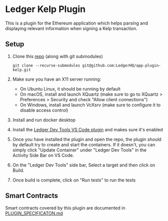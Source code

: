 # Ledger Kelp Plugin

This is a plugin for the Ethereum application which helps parsing and displaying relevant information when signing a Kelp transaction.

## Setup

1. Clone this [repo](git@github.com:LedgerHQ/app-plugin-kelp.git) (along with git submodules)
    ```shell
    git clone --recurse-submodules git@github.com:LedgerHQ/app-plugin-kelp.git
    ```

2. Make sure you have an X11 server running:
    - On Ubuntu Linux, it should be running by default
    - On macOS, install and launch XQuartz (make sure to go to XQuartz > Preferences > Security and check "Allow client connections")
    - On Windows, install and launch VcXsrv (make sure to configure it to disable access control)

3. Install and run docker desktop

4. Install the [Ledger Dev Tools VS Code plugin](https://marketplace.visualstudio.com/items?itemName=LedgerHQ.ledger-dev-tools&ssr=false#overview) and makes sure it's enabled

5. Once you have installed the plugin and open the repo, the plugin should by default try to create and start the containers. If it doesn't, you can simply click "Update Container" under "Ledger Dev Tools" in the Activity Side Bar on VS Code.

6. On the "Ledger Dev Tools" side bar, Select a target and then click on Build.

7. Once build is complete, click on "Run tests" to run the tests


## Smart Contracts

Smart contracts covered by this plugin are documented in [PLUGIN_SPECIFICATON.md](https://github.com/LedgerHQ/app-plugin-kelp/blob/develop/PLUGIN_SPECIFICATION.md)
